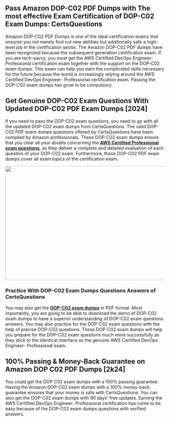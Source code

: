 <h2>Pass Amazon DOP-C02 PDF Dumps with The most effective Exam Certification of DOP-C02 Exam Dumps: CertsQuestions</h2>
<p>Amazon DOP-C02 PDF Dumps is one of the ideal certification exams that ensures you not merely find out new abilities but additionally safe a high-level job in the certification sector. The Amazon DOP-C02 PDF dumps have been recognized because the subsequent generation certification exam. If you are tech-savvy, you must get the AWS Certified DevOps Engineer- Professional certification exam together with the support on the DOP-C02 exam dumps. This exam can help you earn the complicated skills necessary for the future because the world is increasingly relying around the AWS Certified DevOps Engineer- Professional certification exam. Passing the DOP-C02 exam dumps has grow to be compulsory.</p>
<h2>Get Genuine DOP-C02 Exam Questions With Updated DOP-C02 PDF Exam Dumps [2024]</h2>
<p>If you need to pass the DOP-C02 exam questions, you need to go with all the updated DOP-C02 exam dumps from CertsQuestions. The valid DOP-C02 PDF exam dumps questions offered by CertsQuestions have been compiled by Amazon professionals. These DOP-C02 exam dumps ensure that you clear all your doubts concerning the <strong><a href="https://www.certsquestions.com/aws-certified-professional-certification.html">AWS Certified Professional exam questions</a></strong>, as they deliver a complete and detailed evaluation of each question of your DOP-C02 exam. Furthermore, these DOP-C02 PDF exam dumps cover all exam topics of the certification exam.</p>
<p><img style="display: block; margin-left: auto; margin-right: auto;" src="https://i.imgur.com/53zZ4Bb.png" alt="" width="720" height="360" /></p>
<h3>Practice With DOP-C02 Exam Dumps Questions Answers of CertsQuestions</h3>
<p>You may also get the <a href="https://www.certsquestions.com/DOP-C02-pdf-dumps.html"><strong>DOP-C02 exam dumps</strong></a> in PDF format. Most importantly, you are going to be able to download the demo of DOP-C02 exam dumps to have a superior understanding of DOP-C02 exam questions answers. You may also practice for the DOP-C02 exam questions with the help of precise DOP-C02 questions. These DOP-C02 exam dumps will help you prepare for the DOP-C02 exam questions much more successfully as they stick to the identical interface as the genuine AWS Certified DevOps Engineer- Professional exam.</p>
<h2>100% Passing &amp; Money-Back Guarantee on Amazon DOP C02 PDF Dumps [2k24]</h2>
<p>You could get the DOP C02 exam dumps with a 100% passing guarantee. Having the Amazon DOP-C02 exam dumps with a 100% money-back guarantee ensures that your money is safe with CertsQuestions. You can also get the DOP-C02 exam dumps with 90 days&rsquo; free updates. Earning the AWS Certified DevOps Engineer- Professional certification has come to be easy because of the DOP-C02 exam dumps questions with verified answers.</p>
